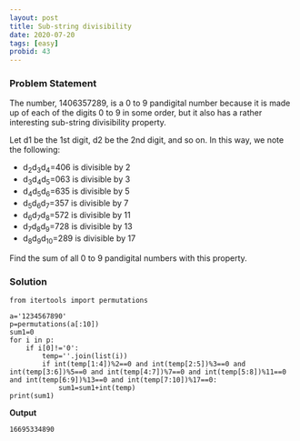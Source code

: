 ```yaml
---
layout: post
title: Sub-string divisibility
date: 2020-07-20 
tags: [easy]
probid: 43
---
```



### Problem Statement

The number, 1406357289, is a 0 to 9 pandigital number because it is made up of each of the digits 0 to 9 in some order, but it also has a rather interesting sub-string divisibility property.

Let d1 be the 1st digit, d2 be the 2nd digit, and so on. In this way, we note the following:

- d<sub>2</sub>d<sub>3</sub>d<sub>4</sub>=406 is divisible by 2
- d<sub>3</sub>d<sub>4</sub>d<sub>5</sub>=063 is divisible by 3
- d<sub>4</sub>d<sub>5</sub>d<sub>6</sub>=635 is divisible by 5
- d<sub>5</sub>d<sub>6</sub>d<sub>7</sub>=357 is divisible by 7
- d<sub>6</sub>d<sub>7</sub>d<sub>8</sub>=572 is divisible by 11
- d<sub>7</sub>d<sub>8</sub>d<sub>9</sub>=728 is divisible by 13
- d<sub>8</sub>d<sub>9</sub>d<sub>10</sub>=289 is divisible by 17


Find the sum of all 0 to 9 pandigital numbers with this property.


### Solution

```
from itertools import permutations

a='1234567890'
p=permutations(a[:10])
sum1=0
for i in p:
    if i[0]!='0':
        temp=''.join(list(i))
        if int(temp[1:4])%2==0 and int(temp[2:5])%3==0 and int(temp[3:6])%5==0 and int(temp[4:7])%7==0 and int(temp[5:8])%11==0 and int(temp[6:9])%13==0 and int(temp[7:10])%17==0:
            sum1=sum1+int(temp)
print(sum1)
```

**Output**

```
16695334890
```
